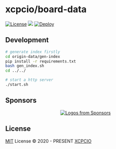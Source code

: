 # xcpcio/board-data

[![License][license-image-mit]][license-link-mit]
![](https://img.shields.io/github/repo-size/XCPCIO/board-data.svg)
[![Deploy](https://github.com/XCPCIO/board-data/actions/workflows/deploy.yml/badge.svg)](https://github.com/XCPCIO/board-data/actions/workflows/deploy.yml)

## Development

```bash
# generate index firstly
cd origin-data/gen-index
pip install -r requirements.txt
bash gen_index.sh
cd ../../

# start a http server
./start.sh
```

## Sponsors

<p align="center">
  <a href="https://github.com/sponsors/Dup4">
    <img src='https://cdn.jsdelivr.net/gh/Dup4/static/sponsors-output/sponsors.svg' alt="Logos from Sponsors" />
  </a>
</p>

## License

[MIT](./LICENSE) License © 2020 - PRESENT [XCPCIO][xcpcio]

[xcpcio]: https://github.com/xcpcio
[license-image-mit]: https://img.shields.io/badge/license-MIT-blue.svg?labelColor=333333
[license-link-mit]: https://mit-license.org/
